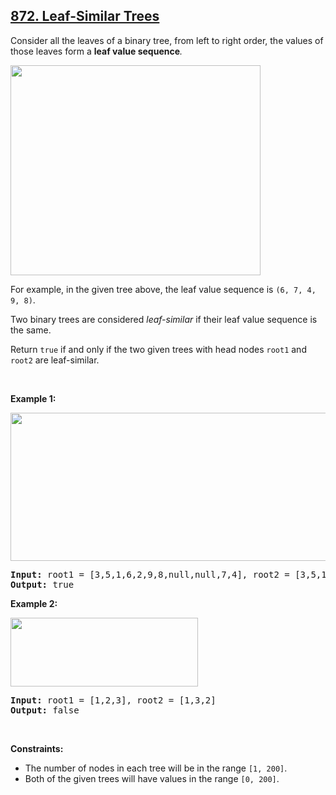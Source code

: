 <h2><a href="https://leetcode.com/problems/leaf-similar-trees">872. Leaf-Similar Trees</a></h2><p>Consider all the leaves of a binary tree, from&nbsp;left to right order, the values of those&nbsp;leaves form a <strong>leaf value sequence</strong><em>.</em></p>

<p><img alt="" src="https://s3-lc-upload.s3.amazonaws.com/uploads/2018/07/16/tree.png" style="width: 400px; height: 336px;" /></p>

<p>For example, in the given tree above, the leaf value sequence is <code>(6, 7, 4, 9, 8)</code>.</p>

<p>Two binary trees are considered <em>leaf-similar</em>&nbsp;if their leaf value sequence is the same.</p>

<p>Return <code>true</code> if and only if the two given trees with head nodes <code>root1</code> and <code>root2</code> are leaf-similar.</p>

<p>&nbsp;</p>
<p><strong class="example">Example 1:</strong></p>
<img alt="" src="https://assets.leetcode.com/uploads/2020/09/03/leaf-similar-1.jpg" style="width: 600px; height: 237px;" />
<pre>
<strong>Input:</strong> root1 = [3,5,1,6,2,9,8,null,null,7,4], root2 = [3,5,1,6,7,4,2,null,null,null,null,null,null,9,8]
<strong>Output:</strong> true
</pre>

<p><strong class="example">Example 2:</strong></p>
<img alt="" src="https://assets.leetcode.com/uploads/2020/09/03/leaf-similar-2.jpg" style="width: 300px; height: 110px;" />
<pre>
<strong>Input:</strong> root1 = [1,2,3], root2 = [1,3,2]
<strong>Output:</strong> false
</pre>

<p>&nbsp;</p>
<p><strong>Constraints:</strong></p>

<ul>
	<li>The number of nodes in each tree will be in the range <code>[1, 200]</code>.</li>
	<li>Both of the given trees will have values in the range <code>[0, 200]</code>.</li>
</ul>
